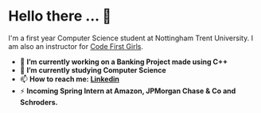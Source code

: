 # Hello there ... 👋
I'm a first year Computer Science student at Nottingham Trent University. I am also an instructor for [Code First Girls](https://codefirstgirls.org.uk/).

- 🔭 **I’m currently working on a **Banking Project** made using C++**
- 🌱 **I’m currently studying Computer Science**
- 📫 **How to reach me: [**Linkedin**](https://www.linkedin.com/in/neeraj-p-7964731b2/)**
- ⚡ **Incoming Spring Intern at Amazon, JPMorgan Chase & Co and Schroders.**

<!--
**neerxj/neerxj** is a ✨ _special_ ✨ repository because its `README.md` (this file) appears on your GitHub profile.

